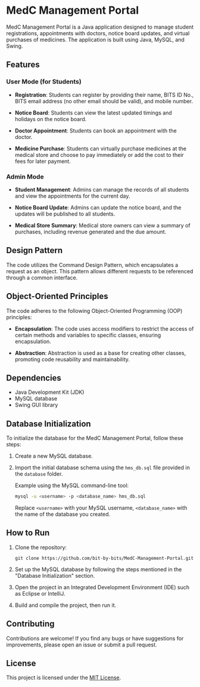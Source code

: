 # MedC Management Portal

MedC Management Portal is a Java application designed to manage student registrations, appointments with doctors, notice board updates, and virtual purchases of medicines. The application is built using Java, MySQL, and Swing.

## Features

### User Mode (for Students)

- **Registration**: Students can register by providing their name, BITS ID No., BITS email address (no other email should be valid), and mobile number.

- **Notice Board**: Students can view the latest updated timings and holidays on the notice board.

- **Doctor Appointment**: Students can book an appointment with the doctor.

- **Medicine Purchase**: Students can virtually purchase medicines at the medical store and choose to pay immediately or add the cost to their fees for later payment.

### Admin Mode

- **Student Management**: Admins can manage the records of all students and view the appointments for the current day.

- **Notice Board Update**: Admins can update the notice board, and the updates will be published to all students.

- **Medical Store Summary**: Medical store owners can view a summary of purchases, including revenue generated and the due amount.

## Design Pattern

The code utilizes the Command Design Pattern, which encapsulates a request as an object. This pattern allows different requests to be referenced through a common interface.

## Object-Oriented Principles

The code adheres to the following Object-Oriented Programming (OOP) principles:

- **Encapsulation**: The code uses access modifiers to restrict the access of certain methods and variables to specific classes, ensuring encapsulation.

- **Abstraction**: Abstraction is used as a base for creating other classes, promoting code reusability and maintainability.

## Dependencies

- Java Development Kit (JDK)
- MySQL database
- Swing GUI library

## Database Initialization

To initialize the database for the MedC Management Portal, follow these steps:

1. Create a new MySQL database.

2. Import the initial database schema using the `hms_db.sql` file provided in the `database` folder.

   Example using the MySQL command-line tool:

   ```bash
   mysql -u <username> -p <database_name> hms_db.sql
   ```

   Replace `<username>` with your MySQL username, `<database_name>` with the name of the database you created.

## How to Run

1. Clone the repository:

   ```
   git clone https://github.com/bit-by-bits/MedC-Management-Portal.git
   ```

2. Set up the MySQL database by following the steps mentioned in the "Database Initialization" section.

3. Open the project in an Integrated Development Environment (IDE) such as Eclipse or IntelliJ.

4. Build and compile the project, then run it.

## Contributing

Contributions are welcome! If you find any bugs or have suggestions for improvements, please open an issue or submit a pull request.

## License

This project is licensed under the [MIT License](LICENSE).
